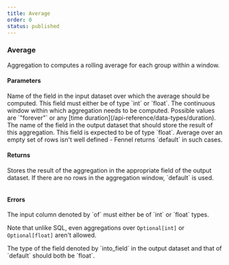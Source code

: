 ```yaml
---
title: Average
order: 0
status: published
---
```

### Average
Aggregation to computes a rolling average for each group within a window. 

#### Parameters
<Expandable title="of" type="str">
Name of the field in the input dataset over which the average should be computed.
This field must either be of type `int` or `float`.
</Expandable>

<Expandable title="window" type="Window">
The continuous window within which aggregation needs to be computed. Possible 
values are `"forever"` or any [time duration](/api-reference/data-types/duration).
</Expandable>

<Expandable title="into_field" type="str">
The name of the field in the output dataset that should store the result of this
aggregation. This field is expected to be of type `float`.
</Expandable>

<Expandable title="default" type="float">
Average over an empty set of rows isn't well defined - Fennel returns `default`
in such cases.
</Expandable>

#### Returns
<Expandable type="float">
Stores the result of the aggregation in the appropriate field of the output 
dataset. If there are no rows in the aggregation window, `default` is used.
</Expandable>

<pre snippet="api-reference/aggregations/avg#basic" status="success" 
    message="Average in rolling window of 1 day & 1 week">
</pre>

#### Errors
<Expandable title="Average on non int/float types">
The input column denoted by `of` must either be of `int` or `float` types. 

Note that unlike SQL, even aggregations over `Optional[int]` or `Optional[float]` 
aren't allowed.
</Expandable>

<Expandable title="Output and/or default aren't float">
The type of the field denoted by `into_field` in the output dataset and that of
`default` should both be `float`.
</Expandable>

<pre snippet="api-reference/aggregations/avg#incorrect_type" status="error" 
    message="Can not take average over string, only int or float">
</pre>
<pre snippet="api-reference/aggregations/avg#non_matching_types" status="error" 
    message="Invalid type: ret is int but should be float">
</pre>
